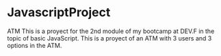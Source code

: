 # JavascriptProject
ATM
This is a proyect for the 2nd module of my bootcamp at DEV.F in the topic of basic JavaScript.
This is a proyect of an ATM with 3 users and 3 options in the ATM.
